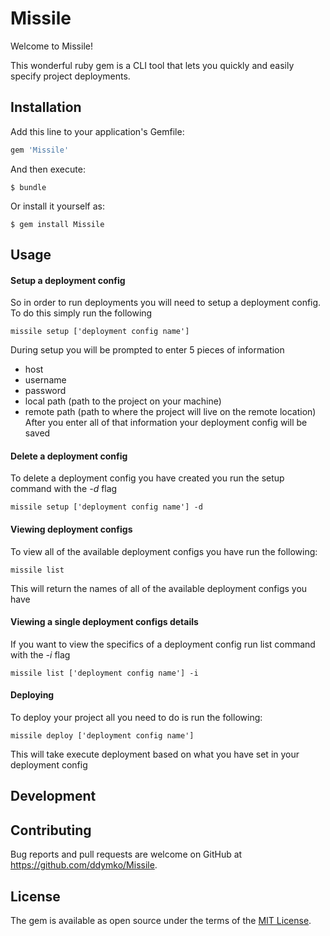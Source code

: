 # Missile
Welcome to Missile!

This wonderful ruby gem is a CLI tool that lets you quickly and easily specify project deployments.

## Installation

Add this line to your application's Gemfile:

```ruby
gem 'Missile'
```

And then execute:

    $ bundle

Or install it yourself as:

    $ gem install Missile

## Usage
#### Setup a deployment config
So in order to run deployments you will need to setup a deployment config. To do this simply run the following
```
missile setup ['deployment config name']
```
During setup you will be prompted to enter 5 pieces of information
  * host
  * username
  * password
  * local path (path to the project on your machine)
  * remote path (path to where the project will live on the remote location)
After you enter all of that information your deployment config will be saved

#### Delete a deployment config
To delete a deployment config you have created you run the setup command with the *-d* flag
```
missile setup ['deployment config name'] -d
```

#### Viewing deployment configs
To view all of the available deployment configs you have run the following:
```
missile list
```
This will return the names of all of the available deployment configs you have

#### Viewing a single deployment configs details
If you want to view the specifics of a deployment config run list command with the *-i* flag
```
missile list ['deployment config name'] -i
```

#### Deploying
To deploy your project all you need to do is run the following:
```
missile deploy ['deployment config name']
```
This will take execute deployment based on what you have set in your deployment config


## Development


## Contributing

Bug reports and pull requests are welcome on GitHub at https://github.com/ddymko/Missile.


## License

The gem is available as open source under the terms of the [MIT License](http://opensource.org/licenses/MIT).
